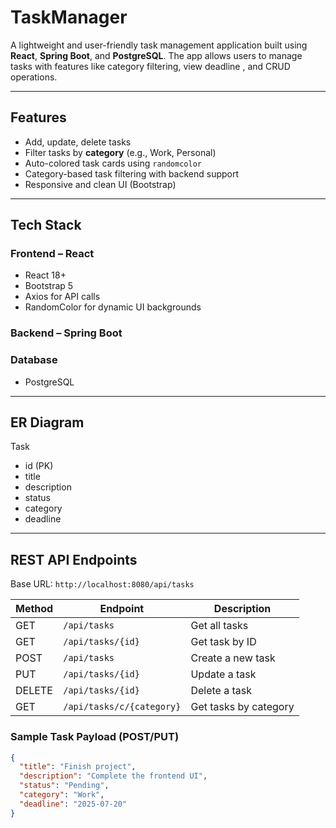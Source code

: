 # TaskManager


A lightweight and user-friendly task management application built using **React**, **Spring Boot**, and **PostgreSQL**. The app allows users to manage tasks with features like category filtering, view deadline , and CRUD operations.

---

## Features

- Add, update, delete tasks
- Filter tasks by **category** (e.g., Work, Personal)
- Auto-colored task cards using `randomcolor`
- Category-based task filtering with backend support
- Responsive and clean UI (Bootstrap)

---

##  Tech Stack

###  Frontend – React

- React 18+
- Bootstrap 5
- Axios for API calls
- RandomColor for dynamic UI backgrounds

###  Backend – Spring Boot



###  Database

- PostgreSQL  
  

---

##  ER Diagram
 Task

- id (PK) 
- title
-  description 
- status 
- category 
- deadline 


---

## REST API Endpoints

Base URL: `http://localhost:8080/api/tasks`

| Method | Endpoint                         | Description                     |
|--------|----------------------------------|---------------------------------|
| GET    | `/api/tasks`                     | Get all tasks                   |
| GET    | `/api/tasks/{id}`                | Get task by ID                  |
| POST   | `/api/tasks`                     | Create a new task               |
| PUT    | `/api/tasks/{id}`                | Update a task                   |
| DELETE | `/api/tasks/{id}`                | Delete a task                   |
| GET    | `/api/tasks/c/{category}` | Get tasks by category           |

### Sample Task Payload (POST/PUT)
```json
{
  "title": "Finish project",
  "description": "Complete the frontend UI",
  "status": "Pending",
  "category": "Work",
  "deadline": "2025-07-20"
}

